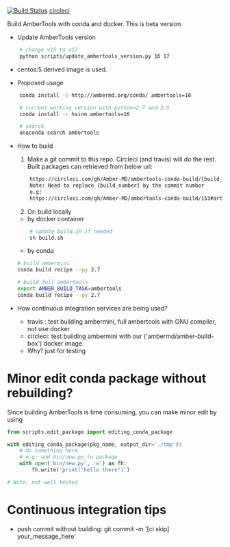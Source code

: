 [![Build Status](https://travis-ci.org/Amber-MD/ambertools-conda-build.svg?branch=master)](https://travis-ci.org/Amber-MD/ambertools-conda-build)
[circleci](https://circleci.com/gh/Amber-MD/ambertools-conda-build)

Build AmberTools with conda and docker. This is beta version.

- Update AmberTools version

```bash
    # change v16 to v17
    python scripts/update_ambertools_version.py 16 17
```

- centos:5 derived image is used.

- Proposed usage
```bash
    conda install -c http://ambermd.org/conda/ ambertools=16

    # current working version with python=2.7 and 3.5
    conda install -c hainm ambertools=16

    # search
    anaconda search ambertools
```

- How to build

    1. Make a git commit to this repo. Circleci (and travis) will do the rest.
    Built packages can retrieved from below url:

    ```bash
        https://circleci.com/gh/Amber-MD/ambertools-conda-build/{build_number}#artifacts/containers/0
        Note: Need to replace {build_number} by the commit number
        e.g:
        https://circleci.com/gh/Amber-MD/ambertools-conda-build/153#artifacts/containers/0
    ```


    2. Or: build locally
    - by docker container
    ```bash
        # update build.sh if needed
        sh build.sh
    ```

    - by conda
    ```bash
    # build ambermini
    conda build recipe --py 2.7

    # build full ambertools
    export AMBER_BUILD_TASK=ambertools
    conda build recipe --py 2.7
    ```

 - How continuous integration services are being used?

     - travis : test building ambermini, full ambertools with GNU compiler, not use docker.
     - circleci: test building ambermini with our ('ambermd/amber-build-box') docker image.
     - Why? just for testing

# Minor edit conda package without rebuilding?

Since building AmberTools is time consuming, you can make minor edit by using 
```python
from scripts.edit_package import editing_conda_package

with editing_conda_package(pkg_name, output_dir='./tmp'):
    # do something here
    # e.g: add bin/new.py to package
    with open('bin/new.py', 'w') as fh:
        fh.write('print("hello there")')

# Note: not well tested
```

# Continuous integration tips

- push commit without building: git commit -m '[ci skip] your_message_here'
